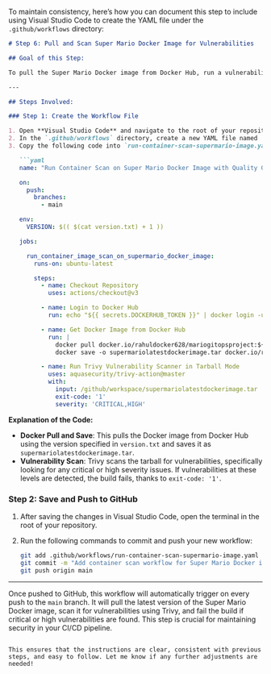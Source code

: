 To maintain consistency, here’s how you can document this step to include using Visual Studio Code to create the YAML file under the `.github/workflows` directory:

```markdown
# Step 6: Pull and Scan Super Mario Docker Image for Vulnerabilities

## Goal of this Step:

To pull the Super Mario Docker image from Docker Hub, run a vulnerability scan on the image, and automatically pass or fail the build based on vulnerability severity.

---

## Steps Involved:

### Step 1: Create the Workflow File

1. Open **Visual Studio Code** and navigate to the root of your repository.
2. In the `.github/workflows` directory, create a new YAML file named `run-container-scan-supermario-image.yaml`.
3. Copy the following code into `run-container-scan-supermario-image.yaml`:

   ```yaml
   name: "Run Container Scan on Super Mario Docker Image with Quality Gate"

   on:
     push:
       branches:
         - main

   env:
     VERSION: $(( $(cat version.txt) + 1 ))

   jobs:

     run_container_image_scan_on_supermario_docker_image:
       runs-on: ubuntu-latest

       steps:
         - name: Checkout Repository
           uses: actions/checkout@v3

         - name: Login to Docker Hub
           run: echo "${{ secrets.DOCKERHUB_TOKEN }}" | docker login -u "${{ secrets.DOCKERHUB_USERNAME }}" --password-stdin

         - name: Get Docker Image from Docker Hub
           run: |
             docker pull docker.io/rahuldocker628/mariogitopsproject:${{ env.VERSION }}
             docker save -o supermariolatestdockerimage.tar docker.io/rahuldocker628/mariogitopsproject:${{ env.VERSION }}

         - name: Run Trivy Vulnerability Scanner in Tarball Mode
           uses: aquasecurity/trivy-action@master
           with:
             input: /github/workspace/supermariolatestdockerimage.tar
             exit-code: '1'
             severity: 'CRITICAL,HIGH'
   ```

   **Explanation of the Code:**
   - **Docker Pull and Save**: This pulls the Docker image from Docker Hub using the version specified in `version.txt` and saves it as `supermariolatestdockerimage.tar`.
   - **Vulnerability Scan**: Trivy scans the tarball for vulnerabilities, specifically looking for any critical or high severity issues. If vulnerabilities at these levels are detected, the build fails, thanks to `exit-code: '1'`.

### Step 2: Save and Push to GitHub

1. After saving the changes in Visual Studio Code, open the terminal in the root of your repository.
2. Run the following commands to commit and push your new workflow:

   ```bash
   git add .github/workflows/run-container-scan-supermario-image.yaml
   git commit -m "Add container scan workflow for Super Mario Docker image"
   git push origin main
   ```

---

Once pushed to GitHub, this workflow will automatically trigger on every push to the `main` branch. It will pull the latest version of the Super Mario Docker image, scan it for vulnerabilities using Trivy, and fail the build if critical or high vulnerabilities are found. This step is crucial for maintaining security in your CI/CD pipeline.
```

This ensures that the instructions are clear, consistent with previous steps, and easy to follow. Let me know if any further adjustments are needed!
